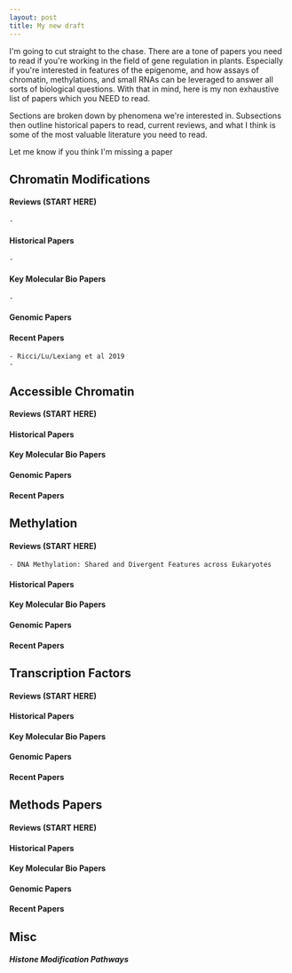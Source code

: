 ```yaml
---
layout: post
title: My new draft
---
```


I'm going to cut straight to the chase. There are a tone of papers you need to
read if you're working in the field of gene regulation in plants. Especially if
you're interested in features of the epigenome, and how assays of chromatin,
methylations, and small RNAs can be leveraged to answer all sorts of biological
questions. With that in mind, here is my non exhaustive list of papers which
you NEED to read. 

Sections are broken down by phenomena we're interested in. Subsections then
outline historical papers to read, current reviews, and what I think is some of
the most valuable literature you need to read.

Let me know if you think I'm missing a paper


## Chromatin Modifications
#### Reviews (START HERE)
    - 
#### Historical Papers
    - 
#### Key Molecular Bio Papers
    - 
#### Genomic Papers
#### Recent Papers
    - Ricci/Lu/Lexiang et al 2019
    - 

## Accessible Chromatin
#### Reviews (START HERE)
#### Historical Papers
#### Key Molecular Bio Papers
#### Genomic Papers
#### Recent Papers

## Methylation 
#### Reviews (START HERE)
    - DNA Methylation: Shared and Divergent Features across Eukaryotes
#### Historical Papers
#### Key Molecular Bio Papers
#### Genomic Papers
#### Recent Papers

## Transcription Factors
#### Reviews (START HERE)
#### Historical Papers
#### Key Molecular Bio Papers
#### Genomic Papers
#### Recent Papers

## Methods Papers 
#### Reviews (START HERE)
#### Historical Papers
#### Key Molecular Bio Papers
#### Genomic Papers
#### Recent Papers




## Misc
##### Histone Modification Pathways


